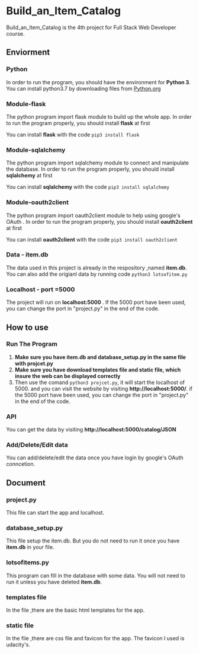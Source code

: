 # Build_an_Item_Catalog
Build_an_Item_Catalog is the 4th project for Full Stack Web Developer course.

## Enviorment

### Python
In order to run the program, you should have the environment for **Python 3**.
You can install python3.7 by downloading files from [Python.org](https://www.python.org/getit/) 

### Module-flask
The python program import flask module to build up the whole app. In order to run the program properly, you should install **flask** at first

You can install **flask** with the code ```pip3 install flask```

### Module-sqlalchemy
The python program import sqlalchemy module to connect and manipulate the database. In order to run the program properly, you should install **sqlalchemy** at first

You can install **sqlalchemy** with the code ```pip3 install sqlalchemy```

### Module-oauth2client
The python program import oauth2client module to help using google's OAuth . In order to run the program properly, you should install **oauth2client** at first

You can install **oauth2client** with the code ```pip3 install oauth2client```

### Data - item.db
The data used in this project is already in the respository ,named **item.db**. You can also add the origianl data by running code ```python3 lotsofitem.py```

### Localhost - port =5000
The project will run on **localhost:5000** . If the 5000 port have been used, you can change the port in "project.py" in the end of the code.

## How to use
### Run The Program
1. **Make sure you have item.db and database_setup.py in the same file with projcet.py**
2. **Make sure you have download templates file and static file, which insure the web can be displayed correctly**
3. Then use the comand ```python3 projcet.py```, it will start the localhost of 5000. and you can visit the website by visiting **http://localhost:5000/**. if the 5000 port have been used, you can change the port in "project.py" in the end of the code.

### API
You can get the data by visiting **http://localhost:5000/catalog/JSON**

### Add/Delete/Edit data
You can add/delete/edit the data once you have login by google's OAuth conncetion.

## Document

### project.py
This file can start the app and localhost.

### database_setup.py
This file setup the item.db. But you do not need to run it once you have **item.db** in your file.

### lotsofitems.py
This program can fill in the database with some data. You will not need to run it unless you have deleted **item.db**.

### templates file
In the file ,there are the basic html templates for the app.

### static file
In the file ,there are css file and favicon for the app. The favicon I used is udacity's.


